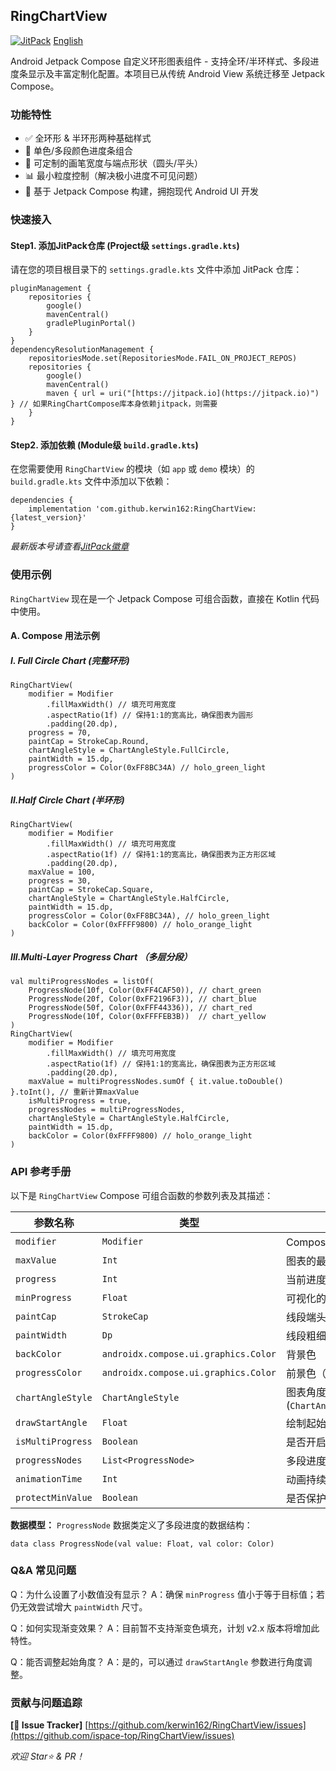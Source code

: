 ## RingChartView

[![JitPack](https://jitpack.io/v/kerwin162/RingChartView.svg)](https://jitpack.io/#kerwin162/RingChartView)   [English](README_en.md)

Android Jetpack Compose 自定义环形图表组件 - 支持全环/半环样式、多段进度条显示及丰富定制化配置。本项目已从传统 Android View 系统迁移至 Jetpack Compose。

### 功能特性

- ✅ 全环形 & 半环形两种基础样式
- 🎨 单色/多段颜色进度条组合
- 🔧 可定制的画笔宽度与端点形状（圆头/平头）
- 📊 最小粒度控制（解决极小进度不可见问题）
- 🚀 基于 Jetpack Compose 构建，拥抱现代 Android UI 开发

### 快速接入

#### Step1. 添加JitPack仓库 (Project级 `settings.gradle.kts`)

请在您的项目根目录下的 `settings.gradle.kts` 文件中添加 JitPack 仓库：

```
pluginManagement {
    repositories {
        google()
        mavenCentral()
        gradlePluginPortal()
    }
}
dependencyResolutionManagement {
    repositoriesMode.set(RepositoriesMode.FAIL_ON_PROJECT_REPOS)
    repositories {
        google()
        mavenCentral()
        maven { url = uri("[https://jitpack.io](https://jitpack.io)") } // 如果RingChartCompose库本身依赖jitpack，则需要
    }
}
```

#### Step2. 添加依赖 (Module级 `build.gradle.kts`)

在您需要使用 `RingChartView` 的模块（如 `app` 或 `demo` 模块）的 `build.gradle.kts` 文件中添加以下依赖：

```
dependencies {
    implementation 'com.github.kerwin162:RingChartView:{latest_version}'
}
```

*最新版本号请查看*[*JitPack徽章*](#ringchartview)

### 使用示例

`RingChartView` 现在是一个 Jetpack Compose 可组合函数，直接在 Kotlin 代码中使用。

#### A. Compose 用法示例

##### I. Full Circle Chart (完整环形)

```
RingChartView(
    modifier = Modifier
        .fillMaxWidth() // 填充可用宽度
        .aspectRatio(1f) // 保持1:1的宽高比，确保图表为圆形
        .padding(20.dp),
    progress = 70,
    paintCap = StrokeCap.Round,
    chartAngleStyle = ChartAngleStyle.FullCircle,
    paintWidth = 15.dp,
    progressColor = Color(0xFF8BC34A) // holo_green_light
)
```

##### II.Half Circle Chart (半环形)

```
RingChartView(
    modifier = Modifier
        .fillMaxWidth() // 填充可用宽度
        .aspectRatio(1f) // 保持1:1的宽高比，确保图表为正方形区域
        .padding(20.dp),
    maxValue = 100,
    progress = 30,
    paintCap = StrokeCap.Square,
    chartAngleStyle = ChartAngleStyle.HalfCircle,
    paintWidth = 15.dp,
    progressColor = Color(0xFF8BC34A), // holo_green_light
    backColor = Color(0xFFFF9800) // holo_orange_light
)
```

##### III.Multi-Layer Progress Chart （多层分段）

```
val multiProgressNodes = listOf(
    ProgressNode(10f, Color(0xFF4CAF50)), // chart_green
    ProgressNode(20f, Color(0xFF2196F3)), // chart_blue
    ProgressNode(50f, Color(0xFFF44336)), // chart_red
    ProgressNode(10f, Color(0xFFFFEB3B))  // chart_yellow
)
RingChartView(
    modifier = Modifier
        .fillMaxWidth() // 填充可用宽度
        .aspectRatio(1f) // 保持1:1的宽高比，确保图表为正方形区域
        .padding(20.dp),
    maxValue = multiProgressNodes.sumOf { it.value.toDouble() }.toInt(), // 重新计算maxValue
    isMultiProgress = true,
    progressNodes = multiProgressNodes,
    chartAngleStyle = ChartAngleStyle.HalfCircle,
    paintWidth = 15.dp,
    backColor = Color(0xFFFF9800) // holo_orange_light
)
```

### API 参考手册

以下是 `RingChartView` Compose 可组合函数的参数列表及其描述：

| 参数名称          | 类型                                 | 描述                                                         | 默认值                       |
| ----------------- | ------------------------------------ | ------------------------------------------------------------ | ---------------------------- |
| `modifier`        | `Modifier`                           | Compose 修饰符                                               | `Modifier`                   |
| `maxValue`        | `Int`                                | 图表的最大刻度值                                             | `100`                        |
| `progress`        | `Int`                                | 当前进度值（单色模式下有效）                                 | `0`                          |
| `minProgress`     | `Float`                              | 可视化的最小进度颗粒度                                       | `1f`                         |
| `paintCap`        | `StrokeCap`                          | 线段端头风格 (`StrokeCap.Round`/`StrokeCap.Square`)          | `StrokeCap.Round`            |
| `paintWidth`      | `Dp`                                 | 线段粗细（单位：dp）                                         | `40.dp`                      |
| `backColor`       | `androidx.compose.ui.graphics.Color` | 背景色                                                       | `Color.LightGray`            |
| `progressColor`   | `androidx.compose.ui.graphics.Color` | 前景色（单色进度条颜色）                                     | `Color.Green`                |
| `chartAngleStyle` | `ChartAngleStyle`                    | 图表角度样式 (`ChartAngleStyle.HalfCircle`/`ChartAngleStyle.FullCircle`) | `ChartAngleStyle.HalfCircle` |
| `drawStartAngle`  | `Float`                              | 绘制起始角度（默认180°水平起始）                             | `180f`                       |
| `isMultiProgress` | `Boolean`                            | 是否开启多段式进度条模式                                     | `false`                      |
| `progressNodes`   | `List<ProgressNode>`                 | 多段进度条数据列表（`isMultiProgress` 为 `true` 时有效）     | `emptyList()`                |
| `animationTime`   | `Int`                                | 动画持续时间（毫秒）                                         | `1200`                       |
| `protectMinValue` | `Boolean`                            | 是否保护最小值，确保即使极小值也能显示                       | `true`                       |

**数据模型：** `ProgressNode` 数据类定义了多段进度的数据结构：

```
data class ProgressNode(val value: Float, val color: Color)
```

### Q&A 常见问题

Q：为什么设置了小数值没有显示？ A：确保 `minProgress` 值小于等于目标值；若仍无效尝试增大 `paintWidth` 尺寸。

Q：如何实现渐变效果？ A：目前暂不支持渐变色填充，计划 v2.x 版本将增加此特性。

Q：能否调整起始角度？ A：是的，可以通过 `drawStartAngle` 参数进行角度调整。

### 贡献与问题追踪

**[🐛 Issue Tracker]** [https://github.com/kerwin162/RingChartView/issues](https://github.com/ispace-top/RingChartView/issues)

*欢迎 Star⭐️ & PR！*
